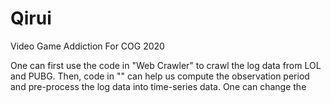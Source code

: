 # Qirui
Video Game Addiction For COG 2020

One can first use the code in "Web Crawler" to crawl the log data from LOL and PUBG.
Then, code in "" can help us compute the observation period and pre-process the log data into time-series data. One can change the 
